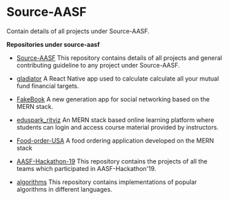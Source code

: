 # Source-AASF

Contain details of all projects under Source-AASF.


**Repositories under source-aasf**
  - [Source-AASF](https://github.com/source-aasf/Source-AASF)
    This repository contains details of all projects and general contributing guideline to any project under Source-AASF.

  - [gladiator](https://github.com/source-aasf/gladiator)
    A React Native app used to calculate calculate all your mutual fund financial targets.

  - [FakeBook](https://github.com/source-aasf/FakeBook)
    A new generation app for social networking based on the MERN stack.

  - [eduspark_ritviz](https://github.com/source-aasf/eduspark_ritviz)
    An MERN stack based online learning platform where students can login and access course material provided by instructors.

  - [Food-order-USA](https://github.com/source-aasf/Food-order-USA)
    A food ordering application developed on the MERN stack

  - [AASF-Hackathon-19](https://github.com/source-aasf/AASF-Hackathon-19)
    This repository contains the projects of all the teams which participated in AASF-Hackathon'19.

  - [algorithms](https://github.com/source-aasf/algorithms)
    This repository contains implementations of popular algorithms in different languages.
